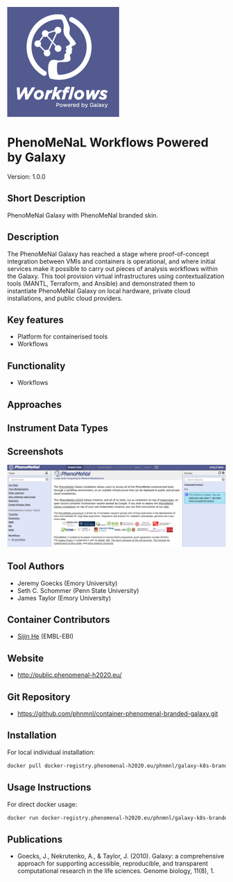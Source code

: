 
![Logo](logo1.png)

# PhenoMeNaL Workflows Powered by Galaxy
Version: 1.0.0

## Short Description

<!-- 
This should only be 20, hopefully a single sentence.
-->

PhenoMeNal Galaxy with PhenoMeNal branded skin.

## Description
The PhenoMeNal Galaxy has reached a stage where proof-of-concept integration between VMIs and containers is operational, and where initial services make it possible to carry out pieces of analysis workflows within the Galaxy. This tool provision virtual infrastructures using contextualization tools (MANTL, Terraform, and Ansible) and demonstrated them to instantiate PhenoMeNal Galaxy on local hardware, private cloud installations, and public cloud providers. 

## Key features

- Platform for containerised tools
- Workflows

## Functionality

- Workflows

## Approaches
  
## Instrument Data Types

## Screenshots

![screenshot](screenshots/fl-galaxy.png)

## Tool Authors

- Jeremy Goecks (Emory University)
- Seth C. Schommer (Penn State University)
- James Taylor (Emory University)

## Container Contributors

- [Sijin He](https://github.com/sh107) (EMBL-EBI)

## Website

- http://public.phenomenal-h2020.eu/


## Git Repository

- https://github.com/phnmnl/container-phenomenal-branded-galaxy.git

## Installation 

For local individual installation:

```bash
docker pull docker-registry.phenomenal-h2020.eu/phnmnl/galaxy-k8s-branded
```

## Usage Instructions

For direct docker usage:

```bash
docker run docker-registry.phenomenal-h2020.eu/phnmnl/galaxy-k8s-branded ...
```

## Publications

- Goecks, J., Nekrutenko, A., & Taylor, J. (2010). Galaxy: a comprehensive approach for supporting accessible, reproducible, and transparent computational research in the life sciences. Genome biology, 11(8), 1.
